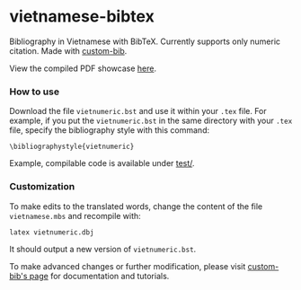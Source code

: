 # vietnamese-bibtex
Bibliography in Vietnamese with BibTeX. Currently supports only numeric citation. Made with [custom-bib](https://www.ctan.org/pkg/custom-bib).

View the compiled PDF showcase [here](https://github.com/wonrax/vietnamese-bibtex/blob/main/test/test.pdf).

### How to use
Download the file `vietnumeric.bst` and use it within your `.tex` file.
For example, if you put the `vietnumeric.bst` in the same directory with your `.tex` file, specify the bibliography style with this command:
```
\bibliographystyle{vietnumeric}
```
Example, compilable code is available under [test/](https://github.com/wonrax/vietnamese-bibtex/tree/main/test).
### Customization
To make edits to the translated words, change the content of the file `vietnamese.mbs` and recompile with:
```
latex vietnumeric.dbj
```
It should output a new version of `vietnumeric.bst`.

To make advanced changes or further modification, please visit [custom-bib's page](https://www.ctan.org/pkg/custom-bib) for documentation and tutorials.
